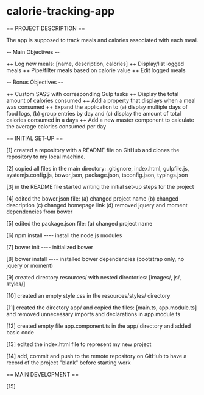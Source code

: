 # calorie-tracking-app


== PROJECT DESCRIPTION ==

The app is supposed to track meals and calories associated with each meal.

-- Main Objectives --

++ Log new meals: [name, description, calories]
++ Display/list logged meals
++ Pipe/filter meals based on calorie value
++ Edit logged meals

-- Bonus Objectives --

++ Custom SASS with corresponding Gulp tasks
++ Display the total amount of calories consumed
++ Add a property that displays when a meal was consumed
++ Expand the application to (a) display multiple days of food logs, (b) group entries by day and (c) display the amount of total calories consumed in a days
++ Add a new master component to calculate the average calories consumed per day

== INITIAL SET-UP ==

[1]  created a repository with a README file on GitHub and clones the repository to my local machine.

[2]  copied all files in the main directory: .gitignore, index.html, gulpfile.js, systemjs.config.js, bower.json, package.json, tsconfig.json, typings.json

[3]  in the README file started writing the initial set-up steps for the project

[4]  edited the bower.json file: (a) changed project name (b) changed description (c) changed homepage link (d) removed jquery and moment dependencies from bower

[5]  edited the package.json file: (a) changed project name

[6]  npm install  ---- install the node.js modules

[7]  bower init  ---- initialized bower

[8]  bower install ---- installed bower dependencies (bootstrap only, no jquery or moment)

[9]  created directory resources/  with nested directories: [images/, js/, styles/]

[10]  created an empty style.css in the resources/styles/ directory

[11]  created the directory app/ and copied the files: [main.ts, app.module.ts] and removed unnecessary imports and declarations in app.module.ts

[12]  created empty file app.component.ts in the app/ directory and added basic code

[13]  edited the index.html file to represent my new project

[14]  add, commit and push to the remote repository on GitHub to have a record of the project "blank" before starting work


== MAIN DEVELOPMENT ==

[15]  
